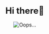 <div align="center">
  <h1 style="font-size:24px;">Hi there👋</h1>
  <img src="https://github.com/Ausare31/ausare31/blob/main/giphy (1).gif?raw=true" alt="Oops..." style="max-width:100%;"/>
</div>

